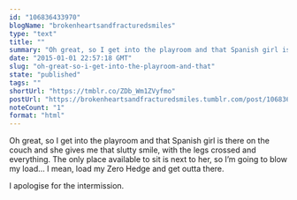 ```yaml
---
id: "106836433970"
blogName: "brokenheartsandfracturedsmiles"
type: "text"
title: ""
summary: "Oh great, so I get into the playroom and that Spanish girl is there on the couch and she gives me that slutty smile, with the..."
date: "2015-01-01 22:57:18 GMT"
slug: "oh-great-so-i-get-into-the-playroom-and-that"
state: "published"
tags: ""
shortUrl: "https://tmblr.co/ZDb_Wm1ZVyfmo"
postUrl: "https://brokenheartsandfracturedsmiles.tumblr.com/post/106836433970/oh-great-so-i-get-into-the-playroom-and-that"
noteCount: "1"
format: "html"
---
```


Oh great, so I get into the playroom and that Spanish girl is there on the couch and she gives me that slutty smile, with the legs crossed and everything. The only place available to sit is next to her, so I’m going to blow my load… I mean, load my Zero Hedge and get outta there. 

I apologise for the intermission.